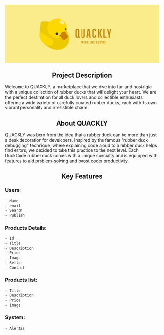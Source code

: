 <p align="center"><img src="./img/image.png" align="center"></p>

<h2 align="center" class="description">Project Description</h2>
Welcome to QUACKLY, a marketplace that we dive into fun and nostalgia with a unique collection of rubber ducks that will delight your heart. We are the perfect destination for all duck lovers and collectible enthusiasts, offering a wide variety of carefully curated rubber ducks, each with its own vibrant personality and irresistible charm.

<h2 align="center" class="key-features">About QUACKLY</h2>
QUACKLY was born from the idea that a rubber duck can be more than just a desk decoration for developers. Inspired by the famous "rubber duck debugging" technique, where explaining code aloud to a rubber duck helps find errors, we decided to take this practice to the next level. Each DuckCode rubber duck comes with a unique specialty and is equipped with features to aid problem-solving and boost coder productivity.

<h2 align="center" class="key-features">Key Features</h2>

### <b>Users:</b>
    - Name
    - email
    - Search
    - Publish

### <b>Products Details:</b>
    - Id
    - Title
    - Description
    - Price
    - Image
    - Seller
    - Contact

### <b>Products list:</b>
    - Title
    - Description
    - Price
    - Image

### <b>System:</b>
    - Alertas 